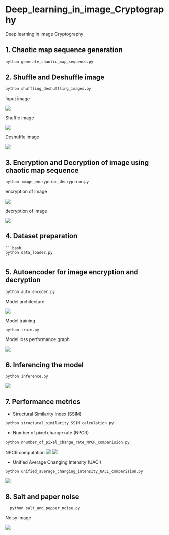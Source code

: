# Deep_learning_in_image_Cryptography
Deep learning in image Cryptography
## 1. Chaotic map sequence generation
```bash
python generate_chaotic_map_sequence.py
```
## 2. Shuffle and Deshuffle image

```bash 
python shuffling_deshuffling_images.py
```
 Input image


![](images\input_samples\lena_gray.gif)

Shuffle image 

![](images/shuffled_deshuffled_image/Lena_shuffled_image.png)

Deshuffle image

![](images/shuffled_deshuffled_image/Lena_deshuffled_image.png)

## 3. Encryption and Decryption of image using chaotic map sequence
```bash
python image_encryption_decryption.py
```
encryption of image

![](images\encrypted_decrypted_images\Lena_encrypted_image.png)

decryption of image

![](images\encrypted_decrypted_images\Lena_decrypted_image.png)

## 4. Dataset preparation
    
    ```bash
    python data_loader.py
    ```

## 5. Autoencoder for image encryption and decryption

```bash
python auto_encoder.py
```

Model architecture

![](images\model_architecture_and_performances\autoencoder_architecture.png)


Model training
```bash
python train.py
```
Model loss performance graph

![](images\model_architecture_and_performances\loss_graph.png)

## 6. Inferencing the model

```bash
python inference.py
```
![](images\model_architecture_and_performances\original_vs_compressed_vs_reconstruction.png)

## 7. Performance metrics

- Structural Similarity Index (SSIM)

```bash
python structural_similarity_SSIM_calculation.py
```
- Number of pixel change rate (NPCR)

```bash
python nnumber_of_pixel_change_rate_NPCR_comparision.py
```
NPCR computation
![](images\NPCR_images\NPCR_difference_1_LENA.png)
![](images\NPCR_images\NPCR_difference_2_LENA.png)

- Unified Average Changing Intensity (UACI)

```bash
python unified_average_changing_intensity_UACI_comparision.py
```
![](images\UACI_images\UACI_difference_LENA.png)

## 8. Salt and paper noise
    
 ```bash
   python salt_and_pepper_noise.py
```

Noisy image

   ![](images\noisy_images\lena_noisy.png)
